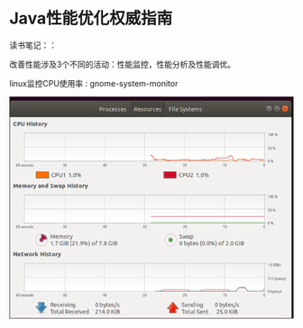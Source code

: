 # Java性能优化权威指南

读书笔记：：



改善性能涉及3个不同的活动：性能监控，性能分析及性能调优。



linux监控CPU使用率 : gnome-system-monitor

![](.gitbook/assets/image%20%2822%29.png)

  


